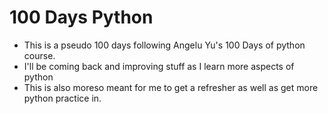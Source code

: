 # 100 Days Python

* This is a pseudo 100 days following Angelu Yu's 100 Days of python course.
* I'll be coming back and improving stuff as I learn more aspects of python
* This is also moreso meant for me to get a refresher as well as get more python practice in.

